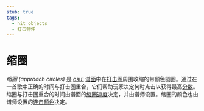 ```yaml
---
stub: true
tags:
  - hit objects
  - 打击物件
---
```


# 缩圈

*缩圈 (approach circles)* 是 [osu!](/wiki/Game_mode/osu!) [谱面](/wiki/Beatmap)中在[打击圈](/wiki/Hit_object/Hit_circle)周围收缩的带颜色圆圈。通过在一首歌中正确的时间与打击圈重合，它们帮助玩家决定何时点击以获得最高[分数](/wiki/Gameplay/Score)。缩圈与打击圈重合的时间由谱面的[缩圈速度](/wiki/Beatmapping/Approach_rate)决定，并由谱师设置。缩圈的颜色也由谱师设置的[连击颜色](/wiki/Beatmapping/Combo_colour)决定。
